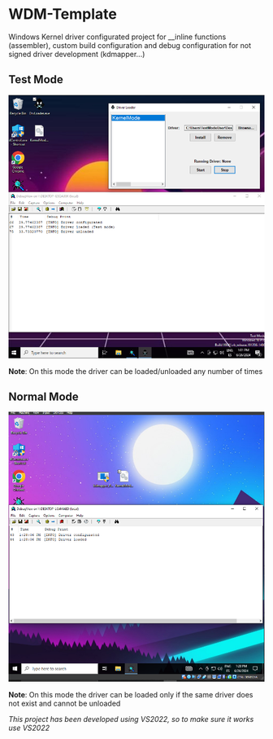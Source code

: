 # WDM-Template
Windows Kernel driver configurated project for __inline functions (assembler), custom build configuration and debug configuration for not signed driver development (kdmapper...)

## Test Mode
![Test mode example](https://github.com/RainerTechie/WDM-Template/blob/main/readme/tesmode.PNG)

**Note**: On this mode the driver can be loaded/unloaded any number of times

## Normal Mode
![Normal mode example](https://github.com/RainerTechie/WDM-Template/blob/main/readme/normalmode.PNG)

**Note**: On this mode the driver can be loaded only if the same driver does not exist and cannot be unloaded


*This project has been developed using VS2022, so to make sure it works use VS2022*
